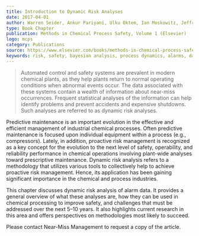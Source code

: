 ```yaml
---
title: Introduction to Dynamic Risk Analyses
date: 2017-04-01
author: Warren Seider, Ankur Pariyani, Ulku Oktem, Ian Moskowitz, Jeffrey Arbogast, and Masoud Soroush
type: Book Chapter
publication: Methods in Chemical Process Safety, Volume 1 (Elsevier)
logo: mcps
category: Publications
source: https://www.elsevier.com/books/methods-in-chemical-process-safety/unknown/978-0-12-811547-3
keywords: risk, safety, bayesian analysis, process dynamics, alarms, data compaction, steam-methane reforming
---
```


> Automated control and safety systems are prevalent in modern chemical plants, as they help plants return to normal operating conditions when abnormal events occur.  The data associated with these systems contain a wealth of information about near-miss occurrences.  Frequent statistical analyses of the information can help identify problems and prevent accidents and expensive shutdowns.  Such analyses are referred to as dynamic risk analyses.

Predictive maintenance is an important evolution in the effective and efficient management of industrial chemical processes.  Often predictive maintenance is focused upon individual equipment within a process (e.g., compressors).  Lately, in addition, proactive risk management is recognized as a key concept for the evolution to the next level of safety, operability, and reliability performance in chemical operations involving plant-wide analyses toward prescriptive maintenance.  Dynamic risk analysis refers to a methodology that utilizes various tools to collectively help to achieve proactive risk management.  Hence, its application has been gaining significant importance in the chemical and process industries. 

This chapter discusses dynamic risk analysis of alarm data.  It provides a general overview of what these analyses are, how they can be used in chemical processing to improve safety, and challenges that must be addressed over the next 5–10 years.  It also highlights current research in this area and offers perspectives on methodologies most likely to succeed.

Please contact Near-Miss Management to request a copy of the article.
